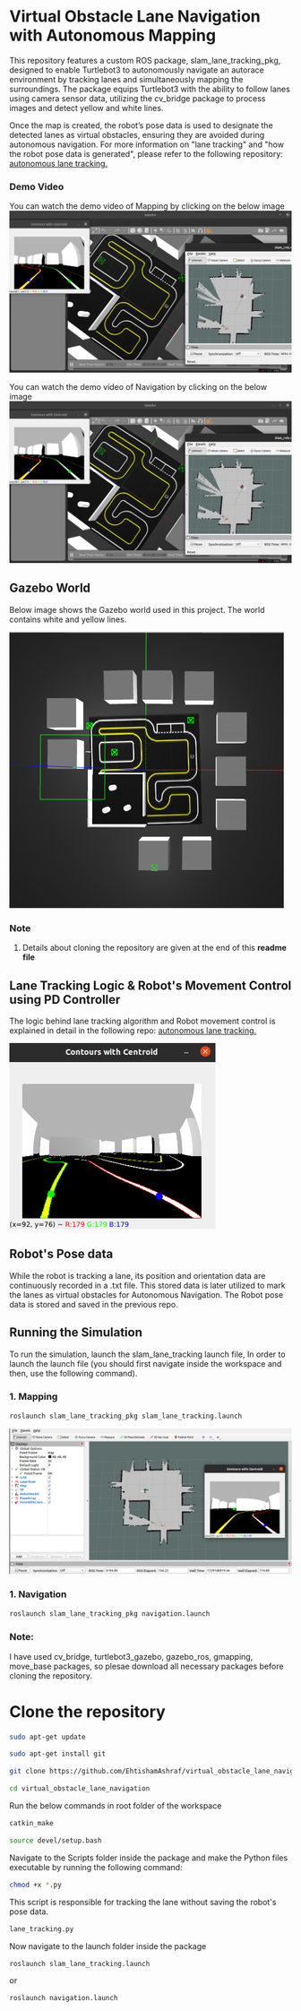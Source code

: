 # Virtual Obstacle Lane Navigation with Autonomous Mapping
This repository features a custom ROS package, slam_lane_tracking_pkg, designed to enable Turtlebot3 to autonomously navigate an autorace environment by tracking lanes and simultaneously mapping the surroundings. The package equips Turtlebot3 with the ability to follow lanes using camera sensor data, utilizing the cv_bridge package to process images and detect yellow and white lines.

Once the map is created, the robot’s pose data is used to designate the detected lanes as virtual obstacles, ensuring they are avoided during autonomous navigation. 
For more information on "lane tracking" and "how the robot pose data is generated", please refer to the following repository: [autonomous lane tracking.](https://github.com/EhtishamAshraf/turtlebot3_lane_tracking.git)


### Demo Video
You can watch the demo video of Mapping by clicking on the below image
[![Watch the video](https://github.com/EhtishamAshraf/virtual_obstacle_lane_navigation/blob/main/src/slam_lane_tracking_pkg/Image/video_image.png)](https://youtu.be/r8ivSmZ68Tw)

You can watch the demo video of Navigation by clicking on the below image
[![Watch the video](https://github.com/EhtishamAshraf/virtual_obstacle_lane_navigation/blob/main/src/slam_lane_tracking_pkg/Image/video_image.png)]()

## Gazebo World
Below image shows the Gazebo world used in this project. The world contains white and yellow lines.

![Gazebo World](https://github.com/EhtishamAshraf/virtual_obstacle_lane_navigation/blob/main/src/slam_lane_tracking_pkg/Image/simulation_environment.png)

### Note 
1.  Details about cloning the repository are given at the end of this **readme file**

## Lane Tracking Logic & Robot's Movement Control using PD Controller
The logic behind lane tracking algorithm and Robot movement control is explained in detail in the following repo: [autonomous lane tracking.](https://github.com/EhtishamAshraf/virtual_obstacle_lane_navigation.git)

![Cmera Output](https://github.com/EhtishamAshraf/virtual_obstacle_lane_navigation/blob/main/src/slam_lane_tracking_pkg/Image/camera_output.png)

## Robot's Pose data
While the robot is tracking a lane, its position and orientation data are continuously recorded in a .txt file. This stored data is later utilized to mark the lanes as virtual obstacles for Autonomous Navigation. The Robot pose data is stored and saved in the previous repo.

## Running the Simulation
To run the simulation, launch the slam_lane_tracking launch file, In order to launch the launch file (you should first navigate inside the workspace and then, use the following command).

### 1. Mapping
```bash
roslaunch slam_lane_tracking_pkg slam_lane_tracking.launch
```
![Gazebo World](https://github.com/EhtishamAshraf/virtual_obstacle_lane_navigation/blob/main/src/slam_lane_tracking_pkg/Image/rviz_output.png)

### 1. Navigation
```bash
roslaunch slam_lane_tracking_pkg navigation.launch
```

### Note: 
I have used cv_bridge, turtlebot3_gazebo, gazebo_ros, gmapping, move_base packages, so plesae download all necessary packages before cloning the repository.

# Clone the repository
```bash
sudo apt-get update
```
```bash
sudo apt-get install git
```
```bash
git clone https://github.com/EhtishamAshraf/virtual_obstacle_lane_navigation.git
```
```bash
cd virtual_obstacle_lane_navigation
```
Run the below commands in root folder of the workspace
```bash
catkin_make 
```
```bash
source devel/setup.bash 
```
Navigate to the Scripts folder inside the package and make the Python files executable by running the following command:
```bash
chmod +x *.py
```

This script is responsible for tracking the lane without saving the robot's pose data.
```bash
lane_tracking.py
```

Now navigate to the launch folder inside the package
```bash
roslaunch slam_lane_tracking.launch
```
or

```bash
roslaunch navigation.launch 
```
